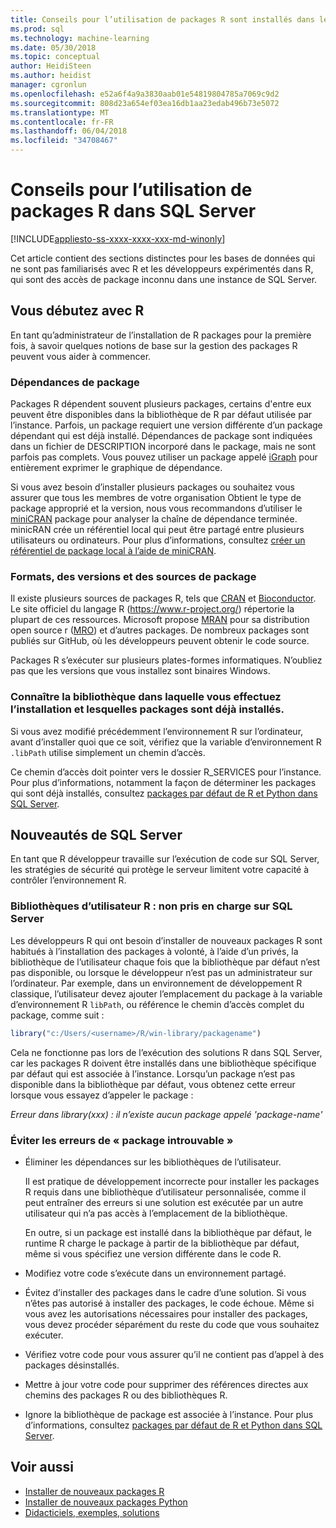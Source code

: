 ```yaml
---
title: Conseils pour l’utilisation de packages R sont installés dans les bibliothèques utilisateur sur SQL Server | Documents Microsoft
ms.prod: sql
ms.technology: machine-learning
ms.date: 05/30/2018
ms.topic: conceptual
author: HeidiSteen
ms.author: heidist
manager: cgronlun
ms.openlocfilehash: e52a6f4a9a3830aab01e54819804785a7069c9d2
ms.sourcegitcommit: 808d23a654ef03ea16db1aa23edab496b73e5072
ms.translationtype: MT
ms.contentlocale: fr-FR
ms.lasthandoff: 06/04/2018
ms.locfileid: "34708467"
---
```

# <a name="tips-for-using-r-packages-in-sql-server"></a>Conseils pour l’utilisation de packages R dans SQL Server
[!INCLUDE[appliesto-ss-xxxx-xxxx-xxx-md-winonly](../../includes/appliesto-ss-xxxx-xxxx-xxx-md-winonly.md)]

Cet article contient des sections distinctes pour les bases de données qui ne sont pas familiarisés avec R et les développeurs expérimentés dans R, qui sont des accès de package inconnu dans une instance de SQL Server.

## <a name="new-to-r"></a>Vous débutez avec R

En tant qu’administrateur de l’installation de R packages pour la première fois, à savoir quelques notions de base sur la gestion des packages R peuvent vous aider à commencer.

### <a name="package-dependencies"></a>Dépendances de package

Packages R dépendent souvent plusieurs packages, certains d'entre eux peuvent être disponibles dans la bibliothèque de R par défaut utilisée par l’instance. Parfois, un package requiert une version différente d’un package dépendant qui est déjà installé. Dépendances de package sont indiquées dans un fichier de DESCRIPTION incorporé dans le package, mais ne sont parfois pas complets. Vous pouvez utiliser un package appelé [iGraph](http://igraph.org/r/) pour entièrement exprimer le graphique de dépendance.

Si vous avez besoin d’installer plusieurs packages ou souhaitez vous assurer que tous les membres de votre organisation Obtient le type de package approprié et la version, nous vous recommandons d’utiliser le [miniCRAN](https://mran.microsoft.com/package/miniCRAN) package pour analyser la chaîne de dépendance terminée. minicRAN crée un référentiel local qui peut être partagé entre plusieurs utilisateurs ou ordinateurs. Pour plus d’informations, consultez [créer un référentiel de package local à l’aide de miniCRAN](create-a-local-package-repository-using-minicran.md).

### <a name="package-sources-versions-and-formats"></a>Formats, des versions et des sources de package

Il existe plusieurs sources de packages R, tels que [CRAN](https://cran.r-project.org/) et [Bioconductor](https://www.bioconductor.org/). Le site officiel du langage R (<https://www.r-project.org/>) répertorie la plupart de ces ressources. Microsoft propose [MRAN](https://mran.microsoft.com/) pour sa distribution open source r ([MRO](https://mran.microsoft.com/open)) et d’autres packages. De nombreux packages sont publiés sur GitHub, où les développeurs peuvent obtenir le code source.

Packages R s’exécuter sur plusieurs plates-formes informatiques. N’oubliez pas que les versions que vous installez sont binaires Windows.

### <a name="know-which-library-you-are-installing-to-and-which-packages-are-already-installed"></a>Connaître la bibliothèque dans laquelle vous effectuez l’installation et lesquelles packages sont déjà installés.

Si vous avez modifié précédemment l’environnement R sur l’ordinateur, avant d’installer quoi que ce soit, vérifiez que la variable d’environnement R `.libPath` utilise simplement un chemin d’accès.

Ce chemin d’accès doit pointer vers le dossier R_SERVICES pour l’instance. Pour plus d’informations, notamment la façon de déterminer les packages qui sont déjà installés, consultez [packages par défaut de R et Python dans SQL Server](installing-and-managing-r-packages.md).

## <a name="new-to-sql-server"></a>Nouveautés de SQL Server

En tant que R développeur travaille sur l’exécution de code sur SQL Server, les stratégies de sécurité qui protège le serveur limitent votre capacité à contrôler l’environnement R.

### <a name="r-user-libraries-not-supported-on-sql-server"></a>Bibliothèques d’utilisateur R : non pris en charge sur SQL Server

Les développeurs R qui ont besoin d’installer de nouveaux packages R sont habitués à l’installation des packages à volonté, à l’aide d’un privés, la bibliothèque de l’utilisateur chaque fois que la bibliothèque par défaut n’est pas disponible, ou lorsque le développeur n’est pas un administrateur sur l’ordinateur. Par exemple, dans un environnement de développement R classique, l’utilisateur devez ajouter l’emplacement du package à la variable d’environnement R `libPath`, ou référence le chemin d’accès complet du package, comme suit :

```R
library("c:/Users/<username>/R/win-library/packagename")
```

Cela ne fonctionne pas lors de l’exécution des solutions R dans SQL Server, car les packages R doivent être installés dans une bibliothèque spécifique par défaut qui est associée à l’instance. Lorsqu’un package n’est pas disponible dans la bibliothèque par défaut, vous obtenez cette erreur lorsque vous essayez d’appeler le package :

*Erreur dans library(xxx) : il n’existe aucun package appelé 'package-name'*

### <a name="avoid-package-not-found-errors"></a>Éviter les erreurs de « package introuvable »

+ Éliminer les dépendances sur les bibliothèques de l’utilisateur. 

    Il est pratique de développement incorrecte pour installer les packages R requis dans une bibliothèque d’utilisateur personnalisée, comme il peut entraîner des erreurs si une solution est exécutée par un autre utilisateur qui n’a pas accès à l’emplacement de la bibliothèque.

    En outre, si un package est installé dans la bibliothèque par défaut, le runtime R charge le package à partir de la bibliothèque par défaut, même si vous spécifiez une version différente dans le code R.

+ Modifiez votre code s’exécute dans un environnement partagé.

+ Évitez d’installer des packages dans le cadre d’une solution. Si vous n’êtes pas autorisé à installer des packages, le code échoue. Même si vous avez les autorisations nécessaires pour installer des packages, vous devez procéder séparément du reste du code que vous souhaitez exécuter.

+ Vérifiez votre code pour vous assurer qu’il ne contient pas d’appel à des packages désinstallés.

+ Mettre à jour votre code pour supprimer des références directes aux chemins des packages R ou des bibliothèques R. 

+ Ignore la bibliothèque de package est associée à l’instance. Pour plus d’informations, consultez [packages par défaut de R et Python dans SQL Server](installing-and-managing-r-packages.md).

## <a name="see-also"></a>Voir aussi

+ [Installer de nouveaux packages R](install-additional-r-packages-on-sql-server.md)
+ [Installer de nouveaux packages Python](../python/install-additional-python-packages-on-sql-server.md)
+ [Didacticiels, exemples, solutions](../tutorials/machine-learning-services-tutorials.md)